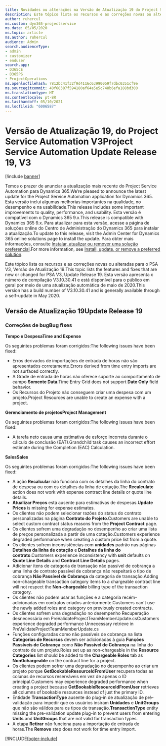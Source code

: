 ```yaml
---
title: Novidades ou alterações na Versão de Atualização 19 do Project Service Automation V3
description: Este tópico lista os recursos e as correções novas ou alteradas disponíveis na Versão de Atualização 19 do Project Service Automation V3.
author: ruhercul
ms.custom: dyn365-projectservice
ms.date: 05/05/2020
ms.topic: article
ms.author: ruhercul
audience: Admin
search.audienceType:
- admin
- customizer
- enduser
search.app:
- D365CE
- D365PS
- ProjectOperations
ms.openlocfilehash: 7812bc41f32f9d4116c63990059f7dbc0351cf9e
ms.sourcegitcommit: 40f68387f594180af64a5e5c748b6efa188bd300
ms.translationtype: HT
ms.contentlocale: pt-BR
ms.lasthandoff: 05/10/2021
ms.locfileid: "6006587"
---
```

# <a name="project-service-automation-update-release-19-v3"></a><span data-ttu-id="e8256-103">Versão de Atualização 19, do Project Service Automation V3</span><span class="sxs-lookup"><span data-stu-id="e8256-103">Project Service Automation Update Release 19, V3</span></span>

[!include [banner](../includes/psa-now-project-operations.md)]

<span data-ttu-id="e8256-104">Temos o prazer de anunciar a atualização mais recente do Project Service Automation para Dynamics 365.</span><span class="sxs-lookup"><span data-stu-id="e8256-104">We’re pleased to announce the latest update for the Project Service Automation application for Dynamics 365.</span></span> <span data-ttu-id="e8256-105">Esta versão inclui algumas melhorias importantes na qualidade, no desempenho e na usabilidade.</span><span class="sxs-lookup"><span data-stu-id="e8256-105">This release includes some important improvements to quality, performance, and usability.</span></span> <span data-ttu-id="e8256-106">Esta versão é compatível com o Dynamics 365 9.x.</span><span class="sxs-lookup"><span data-stu-id="e8256-106">This release is compatible with Dynamics 365 9.x.</span></span> <span data-ttu-id="e8256-107">Para atualizar para esta versão, acesse a página de soluções online do Centro de Administração do Dynamics 365 para instalar a atualização.</span><span class="sxs-lookup"><span data-stu-id="e8256-107">To update to this release, visit the Admin Center for Dynamics 365 online solutions page to install the update.</span></span> <span data-ttu-id="e8256-108">Para obter mais informações, consulte [Instalar, atualizar ou remover uma solução preferencial](/power-platform/admin/install-remove-preferred-solution).</span><span class="sxs-lookup"><span data-stu-id="e8256-108">For more information, see [Install, update, or remove a preferred solution](/power-platform/admin/install-remove-preferred-solution).</span></span>

<span data-ttu-id="e8256-109">Este tópico lista os recursos e as correções novas ou alteradas para o PSA V3, Versão de Atualização 19.</span><span class="sxs-lookup"><span data-stu-id="e8256-109">This topic lists the features and fixes that are new or changed for PSA V3, Update Release 19.</span></span> <span data-ttu-id="e8256-110">Esta versão apresenta o número de compilação V3.10.30.41 e está disponível para o público em geral por meio de uma atualização automática de maio de 2020.</span><span class="sxs-lookup"><span data-stu-id="e8256-110">This version has a build number of V3.10.30.41 and is generally available through a self-update in May 2020.</span></span>

## <a name="update-release-19"></a><span data-ttu-id="e8256-111">Versão de Atualização 19</span><span class="sxs-lookup"><span data-stu-id="e8256-111">Update Release 19</span></span>

### <a name="bug-fixes"></a><span data-ttu-id="e8256-112">Correções de bug</span><span class="sxs-lookup"><span data-stu-id="e8256-112">Bug fixes</span></span>

<span data-ttu-id="e8256-113">**Tempo e Despesa**</span><span class="sxs-lookup"><span data-stu-id="e8256-113">**Time and Expense**</span></span>

<span data-ttu-id="e8256-114">Os seguintes problemas foram corrigidos:</span><span class="sxs-lookup"><span data-stu-id="e8256-114">The following issues have been fixed:</span></span> 

- <span data-ttu-id="e8256-115">Erros derivados de importações de entrada de horas não são apresentados corretamente.</span><span class="sxs-lookup"><span data-stu-id="e8256-115">Errors derived from time entry imports are not surfaced correctly.</span></span>
- <span data-ttu-id="e8256-116">A Grade de entrada de horas não oferece suporte ao comportamento de campo **Somente Data**.</span><span class="sxs-lookup"><span data-stu-id="e8256-116">Time Entry Grid does not support **Date Only** field behavior.</span></span>
- <span data-ttu-id="e8256-117">Os Recursos do Projeto não conseguem criar uma despesa com um projeto.</span><span class="sxs-lookup"><span data-stu-id="e8256-117">Project Resources are unable to create an expense with a project.</span></span>

<span data-ttu-id="e8256-118">**Gerenciamento de projetos**</span><span class="sxs-lookup"><span data-stu-id="e8256-118">**Project Management**</span></span>

<span data-ttu-id="e8256-119">Os seguintes problemas foram corrigidos:</span><span class="sxs-lookup"><span data-stu-id="e8256-119">The following issues have been fixed:</span></span> 

-  <span data-ttu-id="e8256-120">A tarefa neto causa uma estimativa de esforço incorreta durante o cálculo de conclusão (EAT).</span><span class="sxs-lookup"><span data-stu-id="e8256-120">Grandchild task causes an incorrect effort estimate during the Completion (EAC) Calculation.</span></span>

<span data-ttu-id="e8256-121">**Sales**</span><span class="sxs-lookup"><span data-stu-id="e8256-121">**Sales**</span></span>

<span data-ttu-id="e8256-122">Os seguintes problemas foram corrigidos:</span><span class="sxs-lookup"><span data-stu-id="e8256-122">The following issues have been fixed:</span></span> 

- <span data-ttu-id="e8256-123">A ação **Recalcular** não funciona com os detalhes da linha do contrato de despesa ou com os detalhes da linha de cotação.</span><span class="sxs-lookup"><span data-stu-id="e8256-123">The **Recalculate** action does not work with expense contract line details or quote line details.</span></span>
- <span data-ttu-id="e8256-124">**Atualizar Preços** está ausente para estimativas de despesas.</span><span class="sxs-lookup"><span data-stu-id="e8256-124">**Update Prices** is missing for expense estimates.</span></span>
-  <span data-ttu-id="e8256-125">Os clientes não podem selecionar razões do status do contrato personalizadas na página **Contrato do Projeto**.</span><span class="sxs-lookup"><span data-stu-id="e8256-125">Customers are unable to select custom contract status reasons from the **Project Contract** page.</span></span>
- <span data-ttu-id="e8256-126">Os clientes sofrem uma degradação no desempenho ao criar uma lista de preços personalizada a partir de uma cotação.</span><span class="sxs-lookup"><span data-stu-id="e8256-126">Customers experience degraded performance when creating a custom price list from a quote.</span></span>
- <span data-ttu-id="e8256-127">Os clientes sofrem inconsistências com **unidades** padrão nas páginas **Detalhes da linha de cotação** e **Detalhes da linha do contrato**.</span><span class="sxs-lookup"><span data-stu-id="e8256-127">Customers experience inconsistency with **unit** defaults on **Quote Line Details** and **Contract Line Details** pages.</span></span>
- <span data-ttu-id="e8256-128">Adicionar itens de categoria de transação não passível de cobrança a uma linha de contrato passível de cobrança não respeitará o tipo de cobrança **Não Passível de Cobrança** da categoria de transação.</span><span class="sxs-lookup"><span data-stu-id="e8256-128">Adding non-chargeable transaction category items to a chargeable contract line will not respect the **Non-chargeable** billing type of the transaction category.</span></span>
- <span data-ttu-id="e8256-129">Os clientes não podem usar as funções e a categoria recém-adicionadas em contratos criados anteriormente.</span><span class="sxs-lookup"><span data-stu-id="e8256-129">Customers can't use the newly added roles and category on previously created contracts.</span></span>
- <span data-ttu-id="e8256-130">Os clientes sofrem uma degradação no desempenho Recuperação desnecessária em PreValidateProjectTeamMemberUpdate.cs</span><span class="sxs-lookup"><span data-stu-id="e8256-130">Customers experience degraded performance Unnecessary retrieve in PreValidateProjectTeamMemberUpdate.cs</span></span>
- <span data-ttu-id="e8256-131">Funções configuradas como não passíveis de cobrança na lista **Categorias de Recursos** devem ser adicionadas à guia **Funções Passíveis de Cobrança** como **Não Passível de Cobrança** na linha do contrato de um projeto.</span><span class="sxs-lookup"><span data-stu-id="e8256-131">Roles set up as non-chargeable in the **Resource Categories** list should be added to the **Chargeable Roles** tab as **Non0chargeable** on the contract line for a project.</span></span>
- <span data-ttu-id="e8256-132">Os clientes podem sofrer uma degradação no desempenho ao criar um projeto porque **GetBookableResourceIdFromUser** recupera todas as colunas de recursos reserváveis em vez de apenas o ID principal.</span><span class="sxs-lookup"><span data-stu-id="e8256-132">Customers may experience degraded performance when creating a project because **GetBookableResourceIdFromUser** retrieves all columns of bookable resources instead of just the primary ID.</span></span>
- <span data-ttu-id="e8256-133">Entidade **TransactionType** ausente do plug-in de atualização de pré-validação para impedir que os usuários insiram **Unidades** e **UnitGroups** que não são válidos para os tipos de transação.</span><span class="sxs-lookup"><span data-stu-id="e8256-133">**TransactionType** entity missing the pre-validation update plug-in to prevent users from entering **Units** and **UnitGroups** that are not valid for transaction types.</span></span>
- <span data-ttu-id="e8256-134">A etapa **Retirar** não funciona para a importação de entrada de horas.</span><span class="sxs-lookup"><span data-stu-id="e8256-134">The **Remove** step does not work for time entry import.</span></span>


[!INCLUDE[footer-include](../includes/footer-banner.md)]